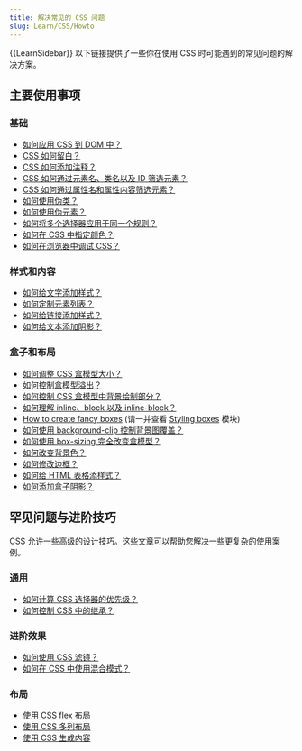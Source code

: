 ```yaml
---
title: 解决常见的 CSS 问题
slug: Learn/CSS/Howto
---
```


{{LearnSidebar}}
以下链接提供了一些你在使用 CSS 时可能遇到的常见问题的解决方案。

## 主要使用事项

### 基础

- [如何应用 CSS 到 DOM 中？](/zh-CN/docs/Learn/CSS/First_steps/How_CSS_works#应用css到dom)
- [CSS 如何留白？](/zh-CN/docs/Learn/CSS/First_steps/How_CSS_is_structured#空白)
- [CSS 如何添加注释？](/zh-CN/docs/Learn/CSS/First_steps/How_CSS_is_structured#注释)
- [CSS 如何通过元素名、类名以及 ID 筛选元素？](/zh-CN/docs/Learn/CSS/Building_blocks/Selectors#类型、类和id选择器)
- [CSS 如何通过属性名和属性内容筛选元素？](/zh-CN/docs/Learn/CSS/Building_blocks/Selectors#标签属性选择器)
- [如何使用伪类？](/zh-CN/docs/Learn/CSS/Building_blocks/Selectors#伪类与伪元素)
- [如何使用伪元素？](/zh-CN/docs/Learn/CSS/Building_blocks/Selectors#伪类与伪元素)
- [如何将多个选择器应用于同一个规则？](/zh-CN/docs/Learn/CSS/Building_blocks/Selectors#选择器列表)
- [如何在 CSS 中指定颜色？](/zh-CN/docs/Learn/CSS/Building_blocks/Values_and_units#颜色)
- [如何在浏览器中调试 CSS？](/zh-CN/docs/Learn/CSS/Building_blocks/Debugging_CSS#审查_css)

### 样式和内容

- [如何给文字添加样式？](/zh-CN/docs/Learn/CSS/Styling_text/Fundamentals)
- [如何定制元素列表？](/zh-CN/docs/Learn/CSS/Styling_text/Styling_lists)
- [如何给链接添加样式？](/zh-CN/docs/Learn/CSS/Styling_text/Styling_links)
- [如何给文本添加阴影？](/zh-CN/docs/Learn/CSS/Styling_text/Fundamentals#文字阴影)

### 盒子和布局

- [如何调整 CSS 盒模型大小？](/zh-CN/docs/Learn/CSS/Building_blocks/The_box_model)
- [如何控制盒模型溢出？](/zh-CN/docs/Learn/CSS/Building_blocks/Overflowing_content)
- [如何控制 CSS 盒模型中背景绘制部分？](/zh-CN/docs/Web/CSS/background-clip)
- [如何理解 inline、block 以及 inline-block？](/zh-CN/docs/Learn/CSS/Building_blocks/The_box_model)
- [How to create fancy boxes](/zh-CN/docs/Learn/CSS/Howto/create_fancy_boxes) (请一并查看 [Styling boxes](/zh-CN/docs/Learn/CSS/Building_blocks) 模块)
- [如何使用 background-clip 控制背景图覆盖？](/zh-CN/docs/Web/CSS/background-clip)
- [如何使用 box-sizing 完全改变盒模型？](/zh-CN/docs/Learn/CSS/Building_blocks/The_box_model#替代（ie）盒模型)
- [如何改变背景色？](/zh-CN/docs/Learn/CSS/Building_blocks/Backgrounds_and_borders#背景颜色)
- [如何修改边框？](/zh-CN/docs/Learn/CSS/Building_blocks/Backgrounds_and_borders#玩转背景和边框)
- [如何给 HTML 表格添样式？](/zh-CN/docs/Learn/CSS/Building_blocks/Styling_tables)
- [如何添加盒子阴影？](/zh-CN/docs/Learn/CSS/Building_blocks/Advanced_styling_effects#盒子阴影)

## 罕见问题与进阶技巧

CSS 允许一些高级的设计技巧。这些文章可以帮助您解决一些更复杂的使用案例。

### 通用

- [如何计算 CSS 选择器的优先级？](/zh-CN/docs/Learn/CSS/Building_blocks/Cascade_and_inheritance#优先级)
- [如何控制 CSS 中的继承？](/zh-CN/docs/Learn/CSS/Building_blocks/Cascade_and_inheritance#控制继承)

### 进阶效果

- [如何使用 CSS 滤镜？](/zh-CN/docs/Learn/CSS/Building_blocks/Advanced_styling_effects#Filters%EF%BC%88%E6%BB%A4%E9%95%9C%EF%BC%89)
- [如何在 CSS 中使用混合模式？](/zh-CN/docs/Learn/CSS/Building_blocks/Advanced_styling_effects#blend_modes（混合模式）)

### 布局

- [使用 CSS flex 布局](/zh-CN/docs/Web/CSS/CSS_flexible_box_layout/Basic_concepts_of_flexbox)
- [使用 CSS 多列布局](/zh-CN/docs/Web/CSS/CSS_multicol_layout/Using_multicol_layouts)
- [使用 CSS 生成内容](/zh-CN/docs/Learn/CSS/Howto/Generated_content)
